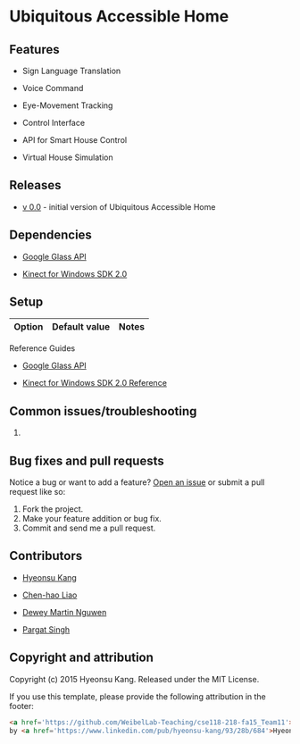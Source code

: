 # Ubiquitous Accessible Home

## Features

* Sign Language Translation

* Voice Command

* Eye-Movement Tracking

* Control Interface

* API for Smart House Control

* Virtual House Simulation

## Releases
* [v 0.0](https://github.com/WeibelLab-Teaching/cse118-218-fa15_Team11) - initial version of Ubiquitous Accessible Home

## Dependencies

* [Google Glass API](https://developers.google.com/glass/develop/gdk/voice)

* [Kinect for Windows SDK 2.0](https://msdn.microsoft.com/library/dn799271.aspx)


## Setup


| Option           | Default value           | Notes                                                                                                                                                         |
|------------------|-------------------------|---------------------------------------------------------------------------------------------------------------------------------------------------------------|

Reference Guides

* [Google Glass API](https://developers.google.com/glass/develop/gdk/voice)

* [Kinect for Windows SDK 2.0 Reference](https://msdn.microsoft.com/library/dn799271.aspx)

## Common issues/troubleshooting

1. 

## Bug fixes and pull requests

Notice a bug or want to add a feature? [Open an issue](https://github.com/WeibelLab-Teaching/cse118-218-fa15_Team11/issues) or submit a pull request like so:

1. Fork the project.
1. Make your feature addition or bug fix.
1. Commit and send me a pull request.

## Contributors 

* [Hyeonsu Kang](https://www.linkedin.com/pub/hyeonsu-kang/93/28b/684)

* [Chen-hao Liao](https://github.com/Chenhaoxd)

* [Dewey Martin Nguwen](https://github.com/martininguyen)

* [Pargat Singh](https://github.com/gotsingh)

## Copyright and attribution

Copyright (c) 2015 Hyeonsu Kang. Released under the MIT License.

If you use this template, please provide the following attribution in the footer: 

```html
<a href='https://github.com/WeibelLab-Teaching/cse118-218-fa15_Team11'>Ubiquitous Accessible Home</a> 
by <a href='https://www.linkedin.com/pub/hyeonsu-kang/93/28b/684'>Hyeonsu Kang</a>.
```
